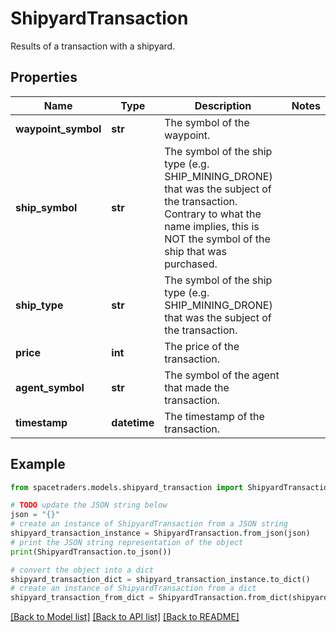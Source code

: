 # ShipyardTransaction

Results of a transaction with a shipyard.

## Properties

Name | Type | Description | Notes
------------ | ------------- | ------------- | -------------
**waypoint_symbol** | **str** | The symbol of the waypoint. | 
**ship_symbol** | **str** | The symbol of the ship type (e.g. SHIP_MINING_DRONE) that was the subject of the transaction. Contrary to what the name implies, this is NOT the symbol of the ship that was purchased. | 
**ship_type** | **str** | The symbol of the ship type (e.g. SHIP_MINING_DRONE) that was the subject of the transaction. | 
**price** | **int** | The price of the transaction. | 
**agent_symbol** | **str** | The symbol of the agent that made the transaction. | 
**timestamp** | **datetime** | The timestamp of the transaction. | 

## Example

```python
from spacetraders.models.shipyard_transaction import ShipyardTransaction

# TODO update the JSON string below
json = "{}"
# create an instance of ShipyardTransaction from a JSON string
shipyard_transaction_instance = ShipyardTransaction.from_json(json)
# print the JSON string representation of the object
print(ShipyardTransaction.to_json())

# convert the object into a dict
shipyard_transaction_dict = shipyard_transaction_instance.to_dict()
# create an instance of ShipyardTransaction from a dict
shipyard_transaction_from_dict = ShipyardTransaction.from_dict(shipyard_transaction_dict)
```
[[Back to Model list]](../README.md#documentation-for-models) [[Back to API list]](../README.md#documentation-for-api-endpoints) [[Back to README]](../README.md)


